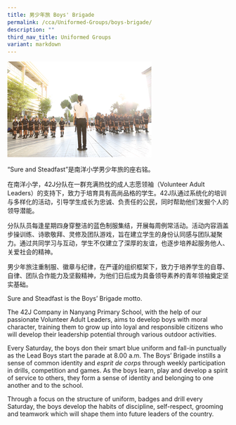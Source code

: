 ```yaml
---
title: 男少年旅 Boys' Brigade
permalink: /cca/Uniformed-Groups/boys-brigade/
description: ""
third_nav_title: Uniformed Groups
variant: markdown
---
```

<img src="/images/Boys-Brigade.jpeg" style="width:65%">

<p>“Sure and Steadfast”是南洋小学男少年旅的座右铭。</p>
<p>在南洋小学，42J分队在一群充满热忱的成人志愿领袖（Volunteer Adult Leaders）的支持下，致力于培育具有高尚品格的学生。42J队通过系统化的培训与多样化的活动，引导学生成长为忠诚、负责任的公民，同时帮助他们发掘个人的领导潜能。

分队队员每逢星期四身穿整洁的蓝色制服集结，开展每周例常活动。活动内容涵盖步操训练、诗歌敬拜、灵修及团队游戏，旨在建立学生的身份认同感与团队凝聚力。通过共同学习与互动，学生不仅建立了深厚的友谊，也逐步培养起服务他人、关爱社会的精神。

男少年旅注重制服、徽章与纪律，在严谨的组织框架下，致力于培养学生的自尊、自律、团队合作能力及坚毅精神，为他们日后成为具备领导素养的青年领袖奠定坚实基础。</p><p>
</p><p>Sure and Steadfast is the Boys’ Brigade motto.</p>
<p>The 42J Company in Nanyang Primary School, with the help of our passionate Volunteer Adult Leaders, aims to develop boys with moral character, training them to grow up into loyal and responsible citizens who will develop their leadership potential through various outdoor activities.</p>
<p>Every Saturday, the boys don their smart blue uniform and fall-in punctually as the Lead Boys start the parade at 8.00 a.m. The Boys’ Brigade instills a sense of common identity and&nbsp;<em>esprit de corps&nbsp;</em>through weekly participation in drills, competition and games. As the boys learn, play and develop a spirit of service to others, they form a sense of identity and belonging to one another and to the school.</p>
<p>Through a focus on the structure of uniform, badges and drill every Saturday, the boys develop the habits of discipline, self-respect, grooming and teamwork which will shape them into future leaders of the country.</p>